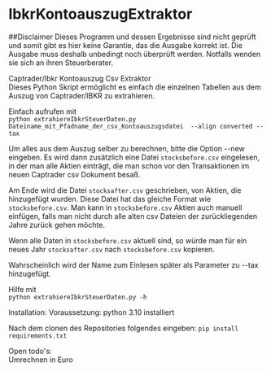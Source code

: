 # IbkrKontoauszugExtraktor
##Disclaimer
Dieses Programm und dessen Ergebnisse sind nicht geprüft und somit gibt es hier keine Garantie, das die Ausgabe korrekt ist.
Die Ausgabe muss deshalb unbedingt noch überprüft werden. Notfalls wenden sie sich an ihren Steuerberater.

Captrader/Ibkr Kontoauszug Csv Extraktor  
Dieses Python Skript ermöglicht es einfach die einzelnen Tabellen aus dem Auszug von Captrader/IBKR zu extrahieren.

Einfach aufrufen mit  
`python extrahiereIbkrSteuerDaten.py Dateiname_mit_Pfadname_der_csv_Kontoauszugsdatei  --align converted --tax`

Um alles aus dem Auszug selber zu berechnen, bitte die Option --new eingeben. Es wird dann zusätzlich eine Datei `stocksbefore.csv` eingelesen, in der man alle Aktien einträgt, die man schon vor den Transaktionen im neuen Captrader csv Dokument besaß.

Am Ende wird die Datei `stocksafter.csv` geschrieben, von Aktien, die hinzugefügt wurden. Diese Datei hat das gleiche Format wie `stocksbefore.csv`. Man kann in `stocksbefore.csv` Aktien auch manuell einfügen, falls man nicht durch alle alten csv Dateien der zurückliegenden Jahre zurück gehen möchte.

Wenn alle Daten in `stocksbefore.csv` aktuell sind, so würde man für ein neues Jahr `stocksafter.csv` nach  `stocksbefore.csv` kopieren.

Wahrscheinlich wird der Name zum Einlesen später als Parameter zu --tax hinzugefügt.

Hilfe mit  
`python extrahiereIbkrSteuerDaten.py -h`


Installation:
Voraussetzung:
python 3.10 installiert

Nach dem clonen des Repositories folgendes eingeben:
`pip install requirements.txt`

Open todo's:  
Umrechnen in Euro

